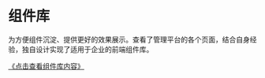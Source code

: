 # 组件库

为方便组件沉淀、提供更好的效果展示。查看了管理平台的各个页面，结合自身经验，独自设计实现了适用于企业的前端组件库。

<a href="https://sunjingao.github.io/mo-web-components/dist-doc/index.html" target="_blank">《点击查看组件库内容》</a>
